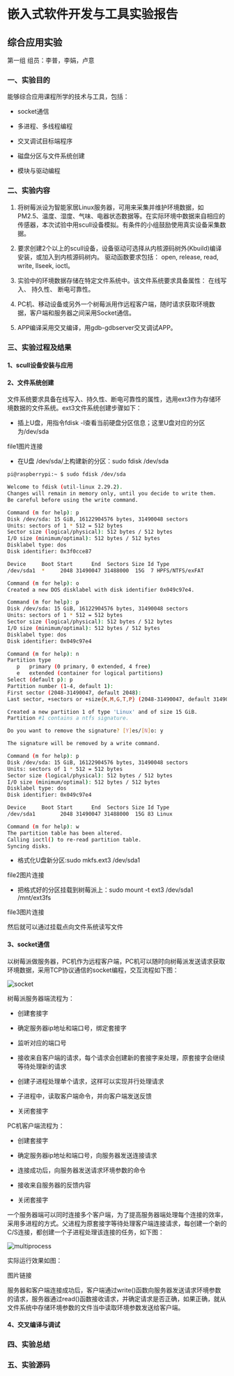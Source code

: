 # 嵌入式软件开发与工具实验报告

## 综合应用实验

第一组 组员：李普，李娟，卢意

### 一、实验目的

能够综合应用课程所学的技术与工具，包括：

+ socket通信

+ 多进程、多线程编程

+ 交叉调试目标端程序

+ 磁盘分区与文件系统创建

+ 模块与驱动编程

### 二、实验内容

1. 将树莓派设为智能家居Linux服务器，可用来采集并维护环境数据，如PM2.5、温度、湿度、气味、电器状态数据等。在实际环境中数据来自相应的传感器，本次试验中用scull设备模拟。有条件的小组鼓励使用真实设备采集数据。

2. 要求创建2个以上的scull设备，设备驱动可选择从内核源码树外(Kbuild)编译安装，或加入到内核源码树内。 驱动函数要求包括： open, release, read, write, llseek, ioctl。

3. 实验中的环境数据存储在特定文件系统中。该文件系统要求具备属性： 在线写入、 持久性、 断电可靠性。

4. PC机、移动设备或另外一个树莓派用作远程客户端，随时请求获取环境数据，客户端和服务器之间采用Socket通信。

5. APP编译采用交叉编译，用gdb-gdbserver交叉调试APP。

### 三、实验过程及结果

#### 1、scull设备安装与应用

#### 2、文件系统创建

文件系统要求具备在线写入、持久性、断电可靠性的属性，选用ext3作为存储环境数据的文件系统。ext3文件系统创建步骤如下：

+ 插上U盘，用指令fdisk -l查看当前硬盘分区信息；这里U盘对应的分区为/dev/sda

file1图片连接

+ 在U盘 /dev/sda/上构建新的分区：sudo fdisk /dev/sda

```bash
pi@raspberrypi:~ $ sudo fdisk /dev/sda

Welcome to fdisk (util-linux 2.29.2).
Changes will remain in memory only, until you decide to write them.
Be careful before using the write command.

Command (m for help): p
Disk /dev/sda: 15 GiB, 16122904576 bytes, 31490048 sectors
Units: sectors of 1 * 512 = 512 bytes
Sector size (logical/physical): 512 bytes / 512 bytes
I/O size (minimum/optimal): 512 bytes / 512 bytes
Disklabel type: dos
Disk identifier: 0x3f0cce87

Device     Boot Start      End  Sectors Size Id Type
/dev/sda1  *     2048 31490047 31488000  15G  7 HPFS/NTFS/exFAT

Command (m for help): o
Created a new DOS disklabel with disk identifier 0x049c97e4.

Command (m for help): p
Disk /dev/sda: 15 GiB, 16122904576 bytes, 31490048 sectors
Units: sectors of 1 * 512 = 512 bytes
Sector size (logical/physical): 512 bytes / 512 bytes
I/O size (minimum/optimal): 512 bytes / 512 bytes
Disklabel type: dos
Disk identifier: 0x049c97e4

Command (m for help): n
Partition type
   p   primary (0 primary, 0 extended, 4 free)
   e   extended (container for logical partitions)
Select (default p): p
Partition number (1-4, default 1): 
First sector (2048-31490047, default 2048): 
Last sector, +sectors or +size{K,M,G,T,P} (2048-31490047, default 31490047): 

Created a new partition 1 of type 'Linux' and of size 15 GiB.
Partition #1 contains a ntfs signature.

Do you want to remove the signature? [Y]es/[N]o: y 

The signature will be removed by a write command.

Command (m for help): p
Disk /dev/sda: 15 GiB, 16122904576 bytes, 31490048 sectors
Units: sectors of 1 * 512 = 512 bytes
Sector size (logical/physical): 512 bytes / 512 bytes
I/O size (minimum/optimal): 512 bytes / 512 bytes
Disklabel type: dos
Disk identifier: 0x049c97e4

Device     Boot Start      End  Sectors Size Id Type
/dev/sda1        2048 31490047 31488000  15G 83 Linux

Command (m for help): w
The partition table has been altered.
Calling ioctl() to re-read partition table.
Syncing disks.
```

+ 格式化U盘新分区:sudo mkfs.ext3 /dev/sda1

file2图片连接

+ 把格式好的分区挂载到树莓派上：sudo mount -t ext3 /dev/sda1 /mnt/ext3fs

file3图片连接

然后就可以通过挂载点向文件系统读写文件


#### 3、socket通信

以树莓派做服务器，PC机作为远程客户端，PC机可以随时向树莓派发送请求获取环境数据，采用TCP协议通信的socket编程，交互流程如下图：

![socket](https://github.com/SpursLipu/Embedded-software-development-technology-and-tools-/blob/master/coursework6/images/socket.png)

树莓派服务器端流程为：

- 创建套接字

- 确定服务器ip地址和端口号，绑定套接字

- 监听对应的端口号

- 接收来自客户端的请求，每个请求会创建新的套接字来处理，原套接字会继续等待处理新的请求

- 创建子进程处理单个请求，这样可以实现并行处理请求

- 子进程中，读取客户端命令，并向客户端发送反馈

- 关闭套接字

PC机客户端流程为：

- 创建套接字

- 确定服务器ip地址和端口号，向服务器发送连接请求

- 连接成功后，向服务器发送请求环境参数的命令

- 接收来自服务器的反馈内容

- 关闭套接字

一个服务器端可以同时连接多个客户端，为了提高服务器端处理每个连接的效率，采用多进程的方式。父进程为原套接字等待处理客户端连接请求，每创建一个新的C/S连接，都创建一个子进程处理该连接的任务，如下图：

![multiprocess](https://github.com/SpursLipu/Embedded-software-development-technology-and-tools-/blob/master/coursework6/images/multiprocess.png)

实际运行效果如图：

图片链接

服务器和客户端连接成功后，客户端通过write()函数向服务器发送请求环境参数的请求，服务器通过read()函数接收请求，并确定请求是否正确，如果正确，就从文件系统中存储环境参数的文件当中读取环境参数发送给客户端。



#### 4、交叉编译与调试

### 四、实验总结

### 五、实验源码






